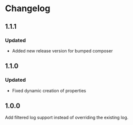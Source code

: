 # Changelog

## 1.1.1
### Updated
- Added new release version for bumped composer
## 1.1.0
### Updated
- Fixed dynamic creation of properties
## 1.0.0

Add filtered log support instead of overriding the existing log.

